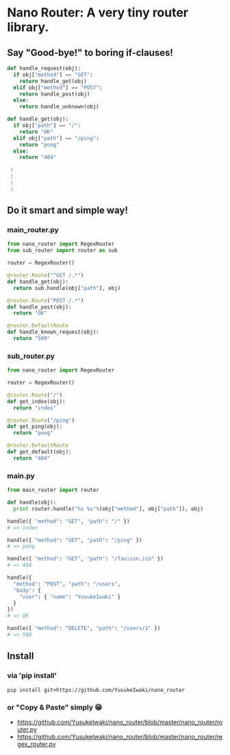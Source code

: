 # Nano Router: A very tiny router library.

## Say "Good-bye!" to boring if-clauses!

```py
def handle_request(obj):
  if obj["method"] == "GET":
    return handle_get(obj)
  elif obj["method"] == "POST":
    return handle_post(obj)
  else:
    return handle_unknown(obj)

def handle_get(obj):
  if obj["path"] == "/":
    return "OK"
  elif obj["path"] == "/ping":
    return "pong"
  else:
    return "404"

 :
 :
 :
 :

```

## Do it smart and simple way!

### main_router.py

```py
from nano_router import RegexRouter
from sub_router import router as sub

router = RegexRouter()

@router.Route("^GET /.*")
def handle_get(obj):
  return sub.handle(obj["path"], obj)

@router.Route("POST /.*")
def handle_post(obj):
  return "OK"

@router.DefaultRoute
def handle_known_request(obj):
  return "500"
```

### sub_router.py

```py
from nano_router import RegexRouter

router = RegexRouter()

@router.Route("/")
def get_index(obj):
  return "index"

@router.Route("/ping")
def get_ping(obj):
  return "pong"

@router.DefaultRoute
def get_default(obj):
  return "404"
```

### main.py

```py
from main_router import router

def handle(obj):
  print router.handle("%s %s"%(obj["method"], obj["path"]), obj)

handle({ "method": "GET", "path": "/" })
# => index

handle({ "method": "GET", "path": "/ping" })
# => pong

handle({ "method": "GET", "path": "/favicon.ico" })
# => 404

handle({
  "method": "POST", "path": "/users",
  "body": {
    "user": { "name": "YusukeIwaki" }
  }
})
# => OK

handle({ "method": "DELETE", "path": "/users/1" })
# => 500
```

## Install

### via 'pip install'

```
pip install git+https://github.com/YusukeIwaki/nano_router
```

### or "Copy & Paste" simply 😁

* https://github.com/YusukeIwaki/nano_router/blob/master/nano_router/router.py
* https://github.com/YusukeIwaki/nano_router/blob/master/nano_router/regex_router.py